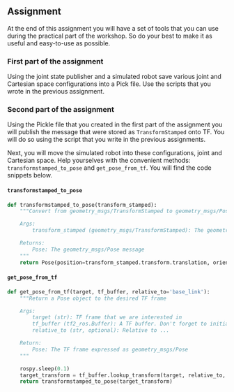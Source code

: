 ## Assignment

At the end of this assignment you will have a set of tools that you can use during the practical part of the workshop. So do your best to make it as useful and easy-to-use as possible.

### First part of the assignment
Using the joint state publisher and a simulated robot save various joint and Cartesian space configurations into a Pick file. Use the scripts that you wrote in the previous assignment.


### Second part of the assignment
Using the Pickle file that you created in the first part of the assignment you will publish the message that were stored as `TransformStamped` onto TF. You will do so using the script that you write in the previous assignments.

Next, you will move the simulated robot into these configurations, joint and Cartesian space. Help yourselves with the convenient methods: `transformstamped_to_pose` and `get_pose_from_tf`. You will find the code snippets below.

#### `transformstamped_to_pose`
```python
def transformstamped_to_pose(transform_stamped):
    """Convert from geometry_msgs/TransformStamped to geometry_msgs/Pose

    Args:
        transform_stamped (geometry_msgs/TransformStamped): The geometry_msgs/TransformStamped message to convert

    Returns:
        Pose: The geometry_msgs/Pose message
    """
    return Pose(position=transform_stamped.transform.translation, orientation=transform_stamped.transform.rotation)
```

#### `get_pose_from_tf`

```python
def get_pose_from_tf(target, tf_buffer, relative_to='base_link'):
    """Return a Pose object to the desired TF frame

    Args:
        target (str): TF frame that we are interested in
        tf_buffer (tf2_ros.Buffer): A TF buffer. Don't forget to initialize it with the listener!!!
        relative_to (str, optional): Relative to ...

    Return:
        Pose: The TF frame expressed as geometry_msgs/Pose
    """

    rospy.sleep(0.1)
    target_transform = tf_buffer.lookup_transform(target, relative_to, rospy.Time(0))
    return transformstamped_to_pose(target_transform)
```